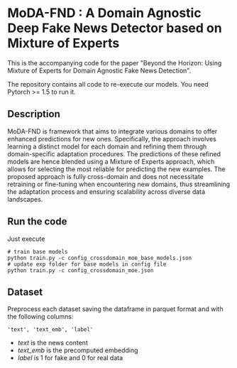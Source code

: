 # MoDA-FND : A Domain Agnostic Deep Fake News Detector based on Mixture of Experts

This is the accompanying code for the paper "Beyond the Horizon: Using Mixture of Experts for Domain Agnostic Fake News Detection".

The repository contains all code to re-execute our models. You need Pytorch >= 1.5 to run it. 

## Description

MoDA-FND is framework that aims to integrate various domains to offer enhanced predictions for new ones. Specifically, the approach involves learning a distinct model for each domain and refining them through domain-specific adaptation procedures. The predictions of these refined models are hence blended using a Mixture of Experts approach, which allows for selecting the most reliable for predicting the new examples. The proposed approach is fully cross-domain and does not necessitate retraining or fine-tuning when encountering new domains, thus streamlining the adaptation process and ensuring scalability across diverse data landscapes.

## Run the code

Just execute

```
# train base models
python train.py -c config_crossdomain_moe_base_models.json
# update exp folder for base models in config file
python train.py -c config_crossdomain_moe.json
```



## Dataset

Preprocess each dataset saving the dataframe in parquet format and with the following columns:

```
'text', 'text_emb', 'label'
```

- *text* is the news content
- *text_emb* is the precomputed embedding
- *label* is 1 for fake and 0 for real data 